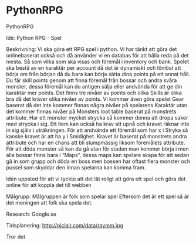 PythonRPG
=========

PythonRPG

Idé: Python RPG - Spel

Beskrivning: 
Vi ska göra ett RPG spel i python.
Vi har tänkt att göra det onlinebaserat också och då använder vi en databas för att hålla reda på det mesta. Så som vilka som ska visas och föremål i inventory och bank.
Spelet ska bestå av en karaktär per account då det är dynamiskt och lönlöst att börja om från början då du bara kan börja sätta dina points på ett annat håll.
Du får skill points genom att finna föremål från bossar och andra svåra monster, dessa föremål kan du antigen sälja eller andvända för att ge din karaktär mer points. Det finns tre nivåer av points och olika Skills är olika bra då det kräver olika nivåer av points.
Vi kommer även göra spelet Gear baserat då det inte kommer finnas några nivåer på spelarens Karaktär utan det kommer finnas nivåer på Monsters loot table baserat på monstrets attribute. Har ett monster mycket strycka så kommer denna att dropa saker med strycka i sig. Ett item kan också ha krav att upnå och kravet räknar inte in sig själv i uträkningen. För att andvände ett föremål som har x i Stryka så kanske kravet är att ha y i Smidighet. Kravet är baserat på monstrets andra attribute och har en chans att bli slumpmässig liksom föremålets attribute.
För att döda monster så kan du gå utan för staden man kommer börja i men alla bossar finns bara i “Maps”, dessa maps kan spelare skapa för att sedan gå in som grupp och döda en boss men bossen har oftast flera monster och pussel som skyddar den innan spelarna kan komma fram.

Idén uppstod för att vi tyckte att det lät roligt att göra ett spel och göra det online
för att koppla det till webben


Målgrupp: Målgruppen är folk som spelar spel
Eftersom det är ett spel så är det meningen att folk ska spela det.

Research:
Google.se

Tidsplanering:
http://piclair.com/data/raymm.jpg

Tror det
